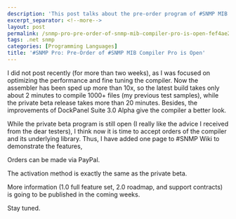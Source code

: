 ```yaml
---
description: 'This post talks about the pre-order program of #SNMP MIB Compiler Pro.'
excerpt_separator: <!--more-->
layout: post
permalink: /snmp-pro-pre-order-of-snmp-mib-compiler-pro-is-open-fef4ae2456cd
tags: .net snmp
categories: [Programming Languages]
title: '#SNMP Pro: Pre-Order of #SNMP MIB Compiler Pro is Open'
---
```

I did not post recently (for more than two weeks), as I was focused on optimizing the performance and fine tuning the compiler. Now the assembler has been sped up more than 10x, so the latest build takes only about 2 minutes to compile 1000+ files (my previous test samples), while the private beta release takes more than 20 minutes. Besides, the improvements of DockPanel Suite 3.0 Alpha give the compiler a better look.
<!--more-->

While the private beta program is still open (I really like the advice I received from the dear testers), I think now it is time to accept orders of the compiler and its underlying library. Thus, I have added one page to #SNMP Wiki to demonstrate the features,

Orders can be made via PayPal.

The activation method is exactly the same as the private beta.

More information (1.0 full feature set, 2.0 roadmap, and support contracts) is going to be published in the coming weeks.

Stay tuned.
